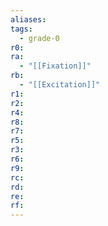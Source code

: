 ```yaml
---
aliases: 
tags:
  - grade-0
r0: 
ra:
  - "[[Fixation]]"
rb:
  - "[[Excitation]]"
r1: 
r2: 
r4: 
r8: 
r7: 
r5: 
r3: 
r6: 
r9: 
rc: 
rd: 
re: 
rf:
---
```

